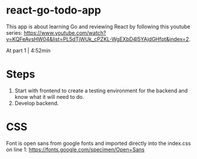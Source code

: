 # react-go-todo-app
This app is about learning Go and reviewing React by following this youtube series:  https://www.youtube.com/watch?v=KQFeAvsHW04&list=PL5dTjWUk_cPZKL-WgEXbD4l5YAjdGHfpt&index=2.

At part 1 | 4:52min

# Steps
1.  Start with frontend to create a testing environment for the backend and know what it will need to do.
2.  Develop backend.

# CSS
Font is open sans from google fonts and imported directly into the index.css on line 1: https://fonts.google.com/specimen/Open+Sans